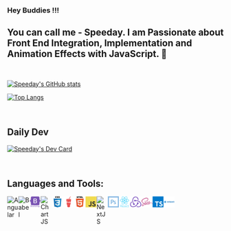 ### Hey Buddies !!!

## You can call me - Speeday. I am Passionate about Front End Integration, Implementation and Animation Effects with JavaScript. 👋

<br />

[![Speeday's GitHub stats](https://github-readme-stats.vercel.app/api?username=speeday&show_icons=true&theme=tokyonight)](https://github.com/speeday/github-readme-stats)

[![Top Langs](https://github-readme-stats.vercel.app/api/top-langs/?username=speeday&layout=compact)](https://github.com/speeday/github-readme-stats)

<br />

## Daily Dev

<a href="https://app.daily.dev/Speeday"><img src="https://api.daily.dev/devcards/a857752ad70c4365bbe46b112af387e7.png?r=5vx" width="400" alt="Speeday's Dev Card"/></a>

<br />



## Languages and Tools:

[<img align="left" alt="Angular" width="26px" src="https://angular.io/assets/images/logos/angular/angular.svg" />][angular]

[<img align="left" alt="Babel" width="26px" src="https://www.vectorlogo.zone/logos/babeljs/babeljs-icon.svg" />][babel]

[<img align="left" alt="BootStrap" width="26px" src="https://raw.githubusercontent.com/devicons/devicon/master/icons/bootstrap/bootstrap-plain-wordmark.svg" />][bootstrap]

[<img align="left" alt="Chart JS" width="26px" src="https://www.chartjs.org/media/logo-title.svg" />][chartjs]

[<img align="left" alt="CSS3" width="26px" src="https://raw.githubusercontent.com/devicons/devicon/master/icons/css3/css3-original-wordmark.svg" />][CSS]

[<img align="left" alt="Gulp JS" width="26px" src="https://raw.githubusercontent.com/devicons/devicon/master/icons/gulp/gulp-plain.svg" />][gulp]

[<img align="left" alt="HTML5" width="26px" src="https://raw.githubusercontent.com/devicons/devicon/master/icons/html5/html5-original-wordmark.svg" />][HTML]

[<img align="left" alt="JavaScript" width="26px" src="https://raw.githubusercontent.com/devicons/devicon/master/icons/javascript/javascript-original.svg" />][javascript]

[<img align="left" alt="NextJS" width="26px" src="https://cdn.worldvectorlogo.com/logos/nextjs-2.svg" />][nextjs]

[<img align="left" alt="PhotoShop" width="26px" src="https://raw.githubusercontent.com/devicons/devicon/master/icons/photoshop/photoshop-line.svg" />][photoshop]

[<img align="left" alt="ReactJS" width="26px" src="https://raw.githubusercontent.com/devicons/devicon/master/icons/react/react-original-wordmark.svg" />][reactjs]

[<img align="left" alt="Redux" width="26px" src="https://raw.githubusercontent.com/devicons/devicon/master/icons/redux/redux-original.svg" />][redux]

[<img align="left" alt="SASS" width="26px" src="https://raw.githubusercontent.com/devicons/devicon/master/icons/sass/sass-original.svg" />][sass]

[<img align="left" alt="TypeScript" width="26px" src="https://raw.githubusercontent.com/devicons/devicon/master/icons/typescript/typescript-original.svg" />][typescript]

[<img align="left" alt="Webpack" width="26px" src="https://raw.githubusercontent.com/devicons/devicon/d00d0969292a6569d45b06d3f350f463a0107b0d/icons/webpack/webpack-original-wordmark.svg" />][webpack]

<br />
<br />

[angular]: https://angular.io
[babel]: https://babeljs.io/
[bootstrap]: https://getbootstrap.com
[chartjs]: https://www.chartjs.org
[css]: https://www.w3schools.com/css/
[gulp]: https://gulpjs.com
[html]: https://www.w3.org/html/
[nextjs]: https://nextjs.org/
[javascript]: https://developer.mozilla.org/en-US/docs/Web/JavaScript
[photoshop]: https://www.photoshop.com/en
[reactjs]: https://reactjs.org/
[redux]: https://redux.js.org/
[sass]: https://sass-lang.com
[typescript]: https://www.typescriptlang.org/
[webpack]: https://webpack.js.org